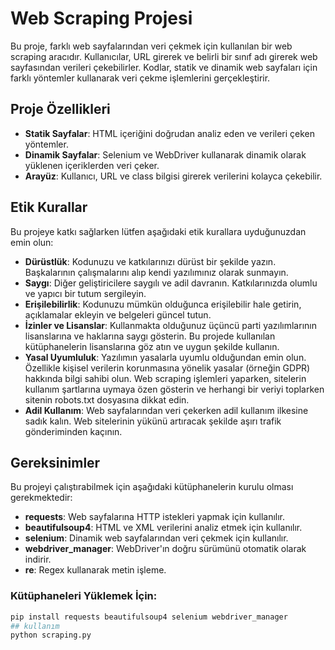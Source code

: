 # Web Scraping Projesi

Bu proje, farklı web sayfalarından veri çekmek için kullanılan bir web scraping aracıdır. Kullanıcılar, URL girerek ve belirli bir sınıf adı girerek web sayfasından verileri çekebilirler. Kodlar, statik ve dinamik web sayfaları için farklı yöntemler kullanarak veri çekme işlemlerini gerçekleştirir.

## Proje Özellikleri

- **Statik Sayfalar**: HTML içeriğini doğrudan analiz eden ve verileri çeken yöntemler.
- **Dinamik Sayfalar**: Selenium ve WebDriver kullanarak dinamik olarak yüklenen içeriklerden veri çeker.
- **Arayüz**: Kullanıcı, URL ve class bilgisi girerek verilerini kolayca çekebilir.

## Etik Kurallar

Bu projeye katkı sağlarken lütfen aşağıdaki etik kurallara uyduğunuzdan emin olun:

- **Dürüstlük**: Kodunuzu ve katkılarınızı dürüst bir şekilde yazın. Başkalarının çalışmalarını alıp kendi yazılımınız olarak sunmayın.
- **Saygı**: Diğer geliştiricilere saygılı ve adil davranın. Katkılarınızda olumlu ve yapıcı bir tutum sergileyin.
- **Erişilebilirlik**: Kodunuzu mümkün olduğunca erişilebilir hale getirin, açıklamalar ekleyin ve belgeleri güncel tutun.
- **İzinler ve Lisanslar**: Kullanmakta olduğunuz üçüncü parti yazılımlarının lisanslarına ve haklarına saygı gösterin. Bu projede kullanılan kütüphanelerin lisanslarına göz atın ve uygun şekilde kullanın.
- **Yasal Uyumluluk**: Yazılımın yasalarla uyumlu olduğundan emin olun. Özellikle kişisel verilerin korunmasına yönelik yasalar (örneğin GDPR) hakkında bilgi sahibi olun. Web scraping işlemleri yaparken, sitelerin kullanım şartlarına uymaya özen gösterin ve herhangi bir veriyi toplarken sitenin robots.txt dosyasına dikkat edin.
- **Adil Kullanım**: Web sayfalarından veri çekerken adil kullanım ilkesine sadık kalın. Web sitelerinin yükünü artıracak şekilde aşırı trafik gönderiminden kaçının.

## Gereksinimler

Bu projeyi çalıştırabilmek için aşağıdaki kütüphanelerin kurulu olması gerekmektedir:

- **requests**: Web sayfalarına HTTP istekleri yapmak için kullanılır.
- **beautifulsoup4**: HTML ve XML verilerini analiz etmek için kullanılır.
- **selenium**: Dinamik web sayfalarından veri çekmek için kullanılır.
- **webdriver_manager**: WebDriver'ın doğru sürümünü otomatik olarak indirir.
- **re**: Regex kullanarak metin işleme.

### Kütüphaneleri Yüklemek İçin:

```bash
pip install requests beautifulsoup4 selenium webdriver_manager
## kullanım
python scraping.py
